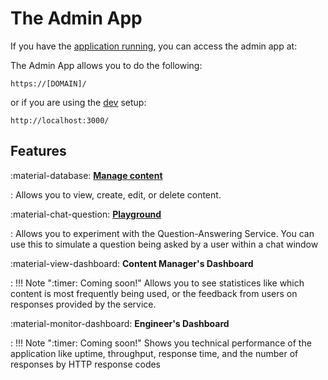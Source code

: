 # The Admin App

If you have the [application running](../../deployment/quick-setup.md), you can access the admin app at:

The Admin App allows you to do the following:

    https://[DOMAIN]/

or if you are using the [dev](../../develop/setup.md) setup:

    http://localhost:3000/

## Features

:material-database: [__Manage content__](./manage-content.md)

:   Allows you to view, create, edit, or delete content.

:material-chat-question: [__Playground__](./playground.md)

:   Allows you to experiment with the Question-Answering Service. You can
    use this to simulate a question being asked by a user within a chat window

:material-view-dashboard: __Content Manager's Dashboard__

:   !!! Note ":timer: Coming soon!"
    Allows you to see statistices like which content is most frequently being
    used, or the feedback from users on responses provided by the service.

:material-monitor-dashboard: __Engineer's Dashboard__

:   !!! Note ":timer: Coming soon!"
    Shows you technical performance of the application like uptime, throughput,
    response time, and the number of responses by HTTP response codes
